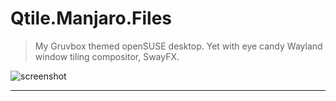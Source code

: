 # Qtile.Manjaro.Files

> My Gruvbox themed openSUSE desktop. Yet with eye candy Wayland window tiling compositor, SwayFX.

![screenshot](./src/SS/)

---
